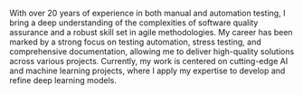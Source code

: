 With over 20 years of experience in both manual and automation testing, I bring a deep understanding of the complexities of software quality assurance and a robust skill set in agile methodologies. My career has been marked by a strong focus on testing automation, stress testing, and comprehensive documentation, allowing me to deliver high-quality solutions across various projects.
Currently, my work is centered on cutting-edge AI and machine learning projects, where I apply my expertise to develop and refine deep learning models.
